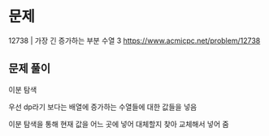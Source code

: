 # 문제

12738 | 가장 긴 증가하는 부분 수열 3
https://www.acmicpc.net/problem/12738

## 문제 풀이

이분 탐색

우선 dp라기 보다는 배열에 증가하는 수열들에 대한 값들을 넣음

이분 탐색을 통해 현재 값을 어느 곳에 넣어 대체할지 찾아 교체해서 넣어 줌
